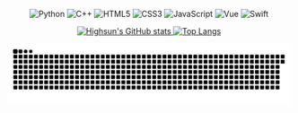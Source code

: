 <p align="center">
  <img src="https://img.shields.io/badge/Python-3776AB?style=for-the-badge&logo=python&logoColor=white" alt="Python"/>
  <img src="https://img.shields.io/badge/C++-00599C?style=for-the-badge&logo=c%2B%2B&logoColor=white" alt="C++"/>
  <img src="https://img.shields.io/badge/HTML5-E34F26?style=for-the-badge&logo=html5&logoColor=white" alt="HTML5"/>
  <img src="https://img.shields.io/badge/CSS3-1572B6?style=for-the-badge&logo=css3&logoColor=white" alt="CSS3"/>
  <img src="https://img.shields.io/badge/JavaScript-F7DF1E?style=for-the-badge&logo=javascript&logoColor=black" alt="JavaScript"/>
  <img src="https://img.shields.io/badge/Vue-4FC08D?style=for-the-badge&logo=vue.js&logoColor=white" alt="Vue"/>
  <img src="https://img.shields.io/badge/Swift-FA7343?style=for-the-badge&logo=swift&logoColor=white" alt="Swift"/>
</p>

<p align="center">
  <a href="https://github.com/highsuns-projects/github-readme-stats">
    <img 
      src="https://github-readme-stats-five-psi-67.vercel.app/api?username=highsun&show_icons=true&theme=swift&include_all_commits=true&hide_border=true&cache_seconds=300" 
      alt="Highsun's GitHub stats" 
      height="195"
    />
  </a>
  <a href="https://github.com/highsuns-projects/github-readme-stats">
    <img 
      src="https://github-readme-stats-five-psi-67.vercel.app/api/top-langs/?username=highsun&layout=compact&langs_count=8&theme=swift&hide_border=true&cache_seconds=300" 
      alt="Top Langs" 
      height="195"
    />
  </a>
</p>

<picture>
  <source media="(prefers-color-scheme: dark)" srcset="https://github.com/Highsun/snk/blob/output/github-snake-dark.svg" />
  <source media="(prefers-color-scheme: light)" srcset="https://github.com/Highsun/snk/blob/output/github-snake.svg" />
  <img alt="github-snake" src="https://github.com/Highsun/snk/blob/output/github-snake.svg" />
</picture>
